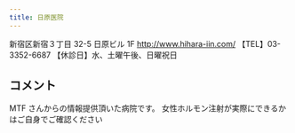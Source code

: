 ```yaml
---
title: 日原医院
---
```

新宿区新宿３丁目 32-5 日原ビル 1F
<http://www.hihara-iin.com/>
【TEL】03-3352-6687
【休診日】水、土曜午後、日曜祝日
## コメント
MTF さんからの情報提供頂いた病院です。
女性ホルモン注射が実際にできるかはご自身でご確認ください
